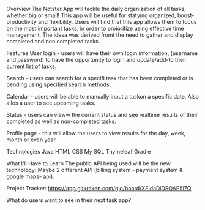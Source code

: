 Overview
The Notster App will tackle the daily organization of all tasks, whether big or small! This app will be useful for statying organized, boost-productivity and flexibility. Users will find that this app allows them to focus on the most important tasks, in order to proioritize using effective time management. The idesa was derived fromt the need to gather and display completed and non completed tasks.

Features
User login - users will have their own login information; (username and password) to have the opportunity to login and update/add-to their current list of tasks.

Search - users can search for a specifi task that has been completed or is pending using specified search methods.

Calendar - users will be able to manually input a taskon a specific date. Also allos a user to see upcoming tasks.

Status - users can vieww the current status and see realtime results of their completed as well as non-completed tasks.

Profile page - this will allow the users to view results for the day, week, month or even year.

Technologies
Java HTML CSS My SQL Thymeleaf Gradle

What I'll Have to Learn
The public API being used will be the new technology; Maybe 2 different API (billing system - payment system & google maps- api).

Project Tracker: https://app.gitkraken.com/glo/board/XEIdaDlDSQAP5i7Q

What do users want to see in their next task app?  
